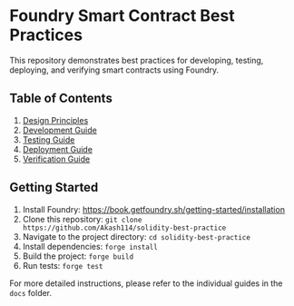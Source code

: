 # Foundry Smart Contract Best Practices

This repository demonstrates best practices for developing, testing, deploying, and verifying smart contracts using Foundry.

## Table of Contents

1. [Design Principles](docs/design-principles.md)
2. [Development Guide](docs/development-guide.md)
3. [Testing Guide](docs/testing-guide.md)
4. [Deployment Guide](docs/deployment-guide.md)
5. [Verification Guide](docs/verification-guide.md)

## Getting Started

1. Install Foundry: https://book.getfoundry.sh/getting-started/installation
2. Clone this repository: `git clone https://github.com/Akash114/solidity-best-practice`
3. Navigate to the project directory: `cd solidity-best-practice`
4. Install dependencies: `forge install`
5. Build the project: `forge build`
6. Run tests: `forge test`

For more detailed instructions, please refer to the individual guides in the `docs` folder.